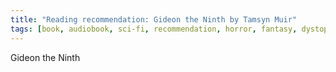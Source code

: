 ```yaml
---
title: "Reading recommendation: Gideon the Ninth by Tamsyn Muir"
tags: [book, audiobook, sci-fi, recommendation, horror, fantasy, dystopian]
---
```

Gideon the Ninth